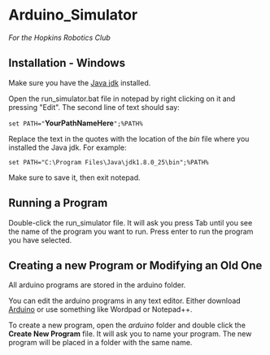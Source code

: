 Arduino_Simulator
=================

*For the Hopkins Robotics Club*

Installation - Windows
-----------------

Make sure you have the [Java jdk](http://www.oracle.com/technetwork/java/javase/downloads/jdk8-downloads-2133151.html) installed.

Open the run_simulator.bat file in notepad by right clicking on it and pressing "Edit". The second line of text should say: 

```set PATH="```**YourPathNameHere**```";%PATH%```

Replace the text in the quotes with the location of the *bin* file where you installed the Java jdk. For example:

```set PATH="C:\Program Files\Java\jdk1.8.0_25\bin";%PATH%```

Make sure to save it, then exit notepad.

Running a Program
------------------
Double-click the run_simulator file. It will ask you press Tab until you see the name of the program you want to run. Press enter to run the program you have selected.

Creating a new Program or Modifying an Old One
--------------------
All arduino programs are stored in the arduino folder.

You can edit the arduino programs in any text editor. Either download [Arduino](http://arduino.cc/en/main/software) or use something like Wordpad or Notepad++.

To create a new program, open the *arduino* folder and double click the **Create New Program** file. It will ask you to name your program. The new program will be placed in a folder with the same name.
